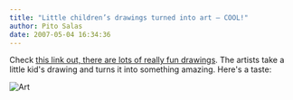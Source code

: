 ```yaml
---
title: "Little children’s drawings turned into art – COOL!"
author: Pito Salas
date: 2007-05-04 16:34:36
---
```



Check [this link out, there are lots of really fun
drawings](<http://www.linkinn.com/wiki_101.php?add=&id=3192&select=All>). The
artists take a little kid's drawing and turns it into something amazing.
Here's a taste:

![Art](https://i0.wp.com/bp1.blogger.com/_u_vISdtKDO8/RjhNlFVj0pI/AAAAAAAACg8/O6hVihAr8Ek/s1600/01_deti.jpg?w=584)


